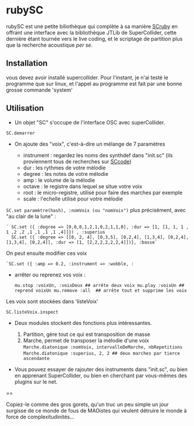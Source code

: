 # rubySC

rubySC est une petite biliothèque qui complète à sa manière
[SCruby](https://github.com/maca/scruby) en offrant une interface avec
la bibliothèque JTLib de SuperCollider, cette dernière étant tournée
vers le live coding, et le scriptage de partition plus que la
recherche acoustique _per se_.

## Installation

vous devez avoir installé supercollider. Pour l'instant, je n'ai testé
le programme que sur linux, et l'appel au programme est fait par une
bonne grosse commande 'system'

## Utilisation

* Un objet "SC" s'occupe de l'interface OSC avec superCollider.

`SC.demarrer`

* On ajoute des "voix", c'est-à-dire un mélange de 7 paramètres

  * instrument : regardez les noms des synthdef dans "init.sc" (ils proviennent tous de recherches sur [SCcode](http://sccode.org/))
  * dur : les rythmes de votre mélodie
  * degree : les notes de votre mélodie
  * amp : le volume de la mélodie
  * octave : le registre dans lequel se situe votre voix
  * root : le micro-registre, utilisé pour faire des marches par exemple
  * scale : l'echelle utilisé pour votre mélodie

`SC.set paramètre(hash), :nomVoix (ou "nomVoix")`
plus précisément, avec "au clair de la lune" :

	` SC.set ({ :degree => [0,0,0,1,2,1,0,2,1,1,0], :dur => [1, [1, 1, 1 , 1 ,2 ,2 ,1 ,1 ,1 ,1 ,4]]}) , :superius
	  SC.set ({ :degree => [[0, 2, 4], [0,3,5], [0,2,4], [1,3,4], [0,2,4], [1,3,4], [0,2,4]], :dur => [1, [2,2,2,2,2,2,4]])}, :basse`

On peut ensuite modifier ces voix

	`SC.set ({ :amp => 0.2, :instrument => :wobble, :

* arrêter ou reprenez vos voix : 
   
   ` mu.stop :voixUn, :voixDeux ## arrête deux voix
    mu.play :voixUn ## reprend voixUn
    mu.remove :all  ## arrête tout et supprime les voix `

Les voix sont stockées dans 'listeVoix'

	SC.listeVoix.inspect

* Deux modules stockent des fonctions plus intéressantes.

	1. Partition, gère tout ce qui est transposition de masse
	1. Marche, permet de transposer la mélodie d'une voix
	   `Marche.diatonique :nomVoix, intervalleDeMarche, nbRepetitions`
	   `Marche.diatonique :superius, 2, 2 ## deux marches par tierce ascendante`

* Vous pouvez essayer de rajouter des instruments dans "init.sc", ou
bien en apprenant SuperCollider, ou bien en cherchant par vous-mêmes
des plugins sur le net.

== 


Copiez-le comme des gros gorets, qu'un truc un peu simple un jour
surgisse de ce monde de fous de MAOistes qui veulent détruire le monde
à force de complexitudinités...

